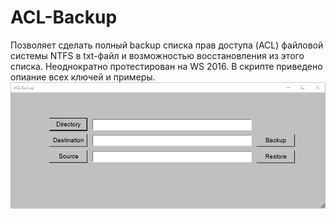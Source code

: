 # ACL-Backup

Позволяет сделать полный backup списка прав доступа (ACL) файловой системы NTFS в txt-файл и возможностью восстановления из этого списка. Неоднократно протестирован на WS 2016. В скрипте приведено опиание всех ключей и примеры.
![Image alt](https://github.com/Lifailon/ACL-Backup/blob/rsa/Interface.jpg)
